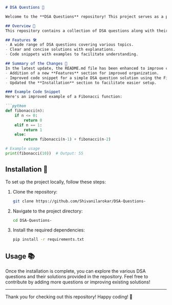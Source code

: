 ```markdown
# DSA Questions 🚀

Welcome to the **DSA Questions** repository! This project serves as a platform for practicing and enhancing your Data Structures and Algorithms (DSA) skills.

## Overview 🌟
This repository contains a collection of DSA questions along with their solutions. The primary goal is to provide a comprehensive resource for students and developers looking to improve their problem-solving skills.

## Features 🛠️
- A wide range of DSA questions covering various topics.
- Clear and concise solutions with explanations.
- Code snippets with examples to facilitate understanding.

## Summary of the Changes 📝
In the latest update, the README.md file has been enhanced to improve clarity and usability. Key changes include:
- Addition of a new **Features** section for improved organization.
- Improved code snippet for a simple DSA question solution using the Fibonacci sequence for better clarity and performance.
- Updated the **Installation** section to facilitate easier setup.

### Example Code Snippet
Here's an improved example of a Fibonacci function:

```python
def fibonacci(n):
    if n <= 0:
        return 0
    elif n == 1:
        return 1
    else:
        return fibonacci(n-1) + fibonacci(n-2)

# Example usage
print(fibonacci(10))  # Output: 55
```

## Installation 🚀
To set up the project locally, follow these steps:
1. Clone the repository:
    ```bash
    git clone https://github.com/Shivanilarokar/DSA-Questions-
    ```
2. Navigate to the project directory:
    ```bash
    cd DSA-Questions-
    ```
3. Install the required dependencies:
    ```bash
    pip install -r requirements.txt
    ```

## Usage 📚
Once the installation is complete, you can explore the various DSA questions and their solutions provided in the repository. Feel free to contribute by adding more questions or improving existing solutions!

---

Thank you for checking out this repository! Happy coding! 🎉
```